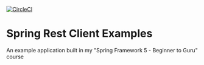 [![CircleCI](https://circleci.com/gh/jsjackson263/spring-rest-client-examples.svg?style=svg)](https://circleci.com/gh/jsjackson263/spring-rest-client-examples)
# Spring Rest Client Examples

An example application built in my "Spring Framework 5 - Beginner to Guru" course

